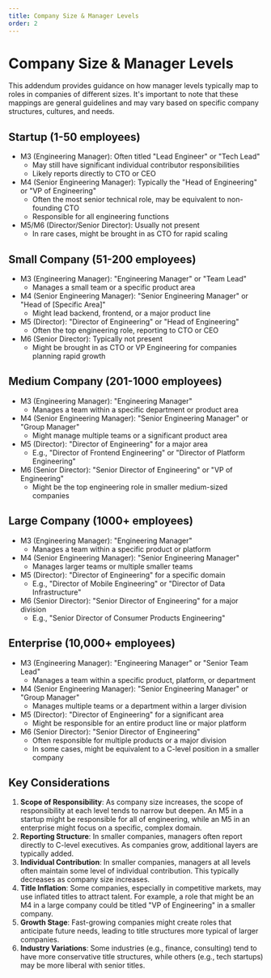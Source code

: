 ```yaml
---
title: Company Size & Manager Levels
order: 2
---
```


# Company Size & Manager Levels

This addendum provides guidance on how manager levels typically map to roles in companies of different sizes. It's important to note that these mappings are general guidelines and may vary based on specific company structures, cultures, and needs.

## Startup (1-50 employees)

- M3 (Engineering Manager): Often titled "Lead Engineer" or "Tech Lead"
  - May still have significant individual contributor responsibilities
  - Likely reports directly to CTO or CEO
- M4 (Senior Engineering Manager): Typically the "Head of Engineering" or "VP of Engineering"
  - Often the most senior technical role, may be equivalent to non-founding CTO
  - Responsible for all engineering functions
- M5/M6 (Director/Senior Director): Usually not present
  - In rare cases, might be brought in as CTO for rapid scaling

## Small Company (51-200 employees)

- M3 (Engineering Manager): "Engineering Manager" or "Team Lead"
  - Manages a small team or a specific product area
- M4 (Senior Engineering Manager): "Senior Engineering Manager" or "Head of [Specific Area]"
  - Might lead backend, frontend, or a major product line
- M5 (Director): "Director of Engineering" or "Head of Engineering"
  - Often the top engineering role, reporting to CTO or CEO
- M6 (Senior Director): Typically not present
  - Might be brought in as CTO or VP Engineering for companies planning rapid growth

## Medium Company (201-1000 employees)

- M3 (Engineering Manager): "Engineering Manager"
  - Manages a team within a specific department or product area
- M4 (Senior Engineering Manager): "Senior Engineering Manager" or "Group Manager"
  - Might manage multiple teams or a significant product area
- M5 (Director): "Director of Engineering" for a major area
  - E.g., "Director of Frontend Engineering" or "Director of Platform Engineering"
- M6 (Senior Director): "Senior Director of Engineering" or "VP of Engineering"
  - Might be the top engineering role in smaller medium-sized companies

## Large Company (1000+ employees)

- M3 (Engineering Manager): "Engineering Manager"
  - Manages a team within a specific product or platform
- M4 (Senior Engineering Manager): "Senior Engineering Manager"
  - Manages larger teams or multiple smaller teams
- M5 (Director): "Director of Engineering" for a specific domain
  - E.g., "Director of Mobile Engineering" or "Director of Data Infrastructure"
- M6 (Senior Director): "Senior Director of Engineering" for a major division
  - E.g., "Senior Director of Consumer Products Engineering"

## Enterprise (10,000+ employees)

- M3 (Engineering Manager): "Engineering Manager" or "Senior Team Lead"
  - Manages a team within a specific product, platform, or department
- M4 (Senior Engineering Manager): "Senior Engineering Manager" or "Group Manager"
  - Manages multiple teams or a department within a larger division
- M5 (Director): "Director of Engineering" for a significant area
  - Might be responsible for an entire product line or major platform
- M6 (Senior Director): "Senior Director of Engineering"
  - Often responsible for multiple products or a major division
  - In some cases, might be equivalent to a C-level position in a smaller company

## Key Considerations

1. **Scope of Responsibility**: As company size increases, the scope of responsibility at each level tends to narrow but deepen. An M5 in a startup might be responsible for all of engineering, while an M5 in an enterprise might focus on a specific, complex domain.
2. **Reporting Structure**: In smaller companies, managers often report directly to C-level executives. As companies grow, additional layers are typically added.
3. **Individual Contribution**: In smaller companies, managers at all levels often maintain some level of individual contribution. This typically decreases as company size increases.
4. **Title Inflation**: Some companies, especially in competitive markets, may use inflated titles to attract talent. For example, a role that might be an M4 in a large company could be titled "VP of Engineering" in a smaller company.
5. **Growth Stage**: Fast-growing companies might create roles that anticipate future needs, leading to title structures more typical of larger companies.
6. **Industry Variations**: Some industries (e.g., finance, consulting) tend to have more conservative title structures, while others (e.g., tech startups) may be more liberal with senior titles.
